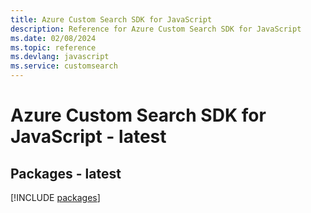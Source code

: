 ```yaml
---
title: Azure Custom Search SDK for JavaScript
description: Reference for Azure Custom Search SDK for JavaScript
ms.date: 02/08/2024
ms.topic: reference
ms.devlang: javascript
ms.service: customsearch
---
```

# Azure Custom Search SDK for JavaScript - latest
## Packages - latest
[!INCLUDE [packages](custom-search-index.md)]
